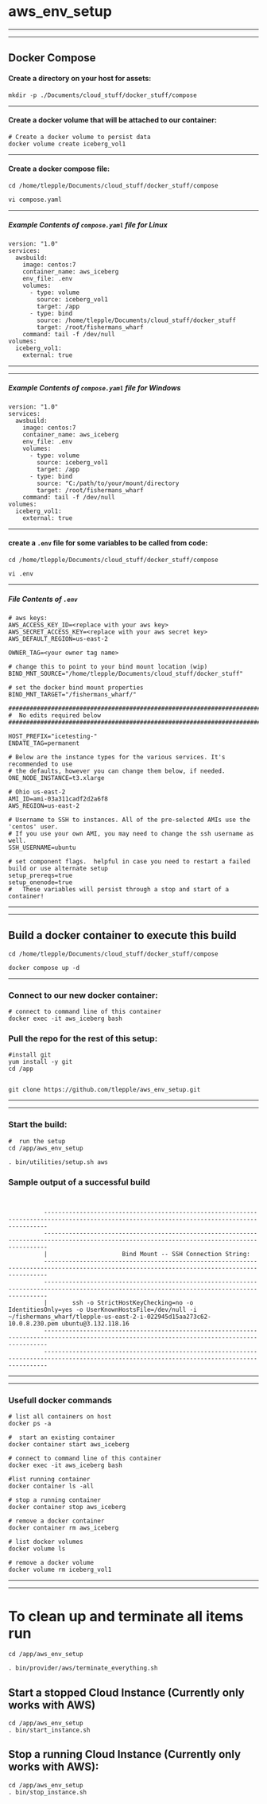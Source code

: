 # aws_env_setup

---
---
##  Docker Compose 

####  Create a directory on your host for assets:

```
mkdir -p ./Documents/cloud_stuff/docker_stuff/compose
```
---

####  Create a docker volume that will be attached to our container:

```
# Create a docker volume to persist data
docker volume create iceberg_vol1
```
---

####  Create a docker compose file:

```
cd /home/tlepple/Documents/cloud_stuff/docker_stuff/compose

vi compose.yaml
```
---


#####  Example Contents of `compose.yaml` file for Linux

```
version: "1.0"
services:
  awsbuild:
    image: centos:7
    container_name: aws_iceberg
    env_file: .env
    volumes:
      - type: volume
        source: iceberg_vol1
        target: /app
      - type: bind
        source: /home/tlepple/Documents/cloud_stuff/docker_stuff
        target: /root/fishermans_wharf
    command: tail -f /dev/null
volumes:
  iceberg_vol1:
    external: true
```
---


---


#####  Example Contents of `compose.yaml` file for Windows

```
version: "1.0"
services:
  awsbuild:
    image: centos:7
    container_name: aws_iceberg
    env_file: .env
    volumes:
      - type: volume
        source: iceberg_vol1
        target: /app
      - type: bind
        source: "C:/path/to/your/mount/directory
        target: /root/fishermans_wharf
    command: tail -f /dev/null
volumes:
  iceberg_vol1:
    external: true
```
---

####  create a `.env` file for some variables to be called from code:

```
cd /home/tlepple/Documents/cloud_stuff/docker_stuff/compose

vi .env

```
---

#####  File Contents of `.env`

```
# aws keys:
AWS_ACCESS_KEY_ID=<replace with your aws key>
AWS_SECRET_ACCESS_KEY=<replace with your aws secret key>
AWS_DEFAULT_REGION=us-east-2

OWNER_TAG=<your owner tag name>

# change this to point to your bind mount location (wip)
BIND_MNT_SOURCE="/home/tlepple/Documents/cloud_stuff/docker_stuff"

# set the docker bind mount properties
BIND_MNT_TARGET="/fishermans_wharf/"

###############################################################################
#  No edits required below
###############################################################################

HOST_PREFIX="icetesting-"
ENDATE_TAG=permanent

# Below are the instance types for the various services. It's recommended to use
# the defaults, however you can change them below, if needed.
ONE_NODE_INSTANCE=t3.xlarge

# Ohio us-east-2
AMI_ID=ami-03a311cadf2d2a6f8
AWS_REGION=us-east-2

# Username to SSH to instances. All of the pre-selected AMIs use the 'centos' user.
# If you use your own AMI, you may need to change the ssh username as well.
SSH_USERNAME=ubuntu

# set component flags.  helpful in case you need to restart a failed build or use alternate setup
setup_prereqs=true
setup_onenode=true
#   These variables will persist through a stop and start of a container!
```
---
---


## Build a docker container to execute this build

```
cd /home/tlepple/Documents/cloud_stuff/docker_stuff/compose

docker compose up -d
```

---

###  Connect to our new docker container:

```
# connect to command line of this container
docker exec -it aws_iceberg bash
```


### Pull the repo for the rest of this setup:

```
#install git
yum install -y git
cd /app    


git clone https://github.com/tlepple/aws_env_setup.git

```
---
---

### Start the build:

```
#  run the setup
cd /app/aws_env_setup

. bin/utilities/setup.sh aws

```


### Sample output of a successful build


```


          ---------------------------------------------------------------------------------------------------------------------------------------------
          ---------------------------------------------------------------------------------------------------------------------------------------------
          |                  	Bind Mount -- SSH Connection String:                                                                                                            
          ---------------------------------------------------------------------------------------------------------------------------------------------
          ---------------------------------------------------------------------------------------------------------------------------------------------
          |       ssh -o StrictHostKeyChecking=no -o IdentitiesOnly=yes -o UserKnownHostsFile=/dev/null -i ~/fishermans_wharf/tlepple-us-east-2-i-022945d15aa273c62-10.0.8.230.pem ubuntu@3.132.118.16          
          ---------------------------------------------------------------------------------------------------------------------------------------------
          ---------------------------------------------------------------------------------------------------------------------------------------------
```

---
---

### Usefull docker commands

```
# list all containers on host
docker ps -a

#  start an existing container
docker container start aws_iceberg

# connect to command line of this container
docker exec -it aws_iceberg bash

#list running container
docker container ls -all

# stop a running container
docker container stop aws_iceberg

# remove a docker container
docker container rm aws_iceberg

# list docker volumes
docker volume ls

# remove a docker volume
docker volume rm iceberg_vol1
```
---
---

# To clean up and terminate all items run

```
cd /app/aws_env_setup

. bin/provider/aws/terminate_everything.sh

```



## Start a stopped Cloud Instance (Currently only works with AWS)
```
cd /app/aws_env_setup
. bin/start_instance.sh

```

## Stop a running Cloud Instance (Currently only works with AWS):
```
cd /app/aws_env_setup
. bin/stop_instance.sh
```
